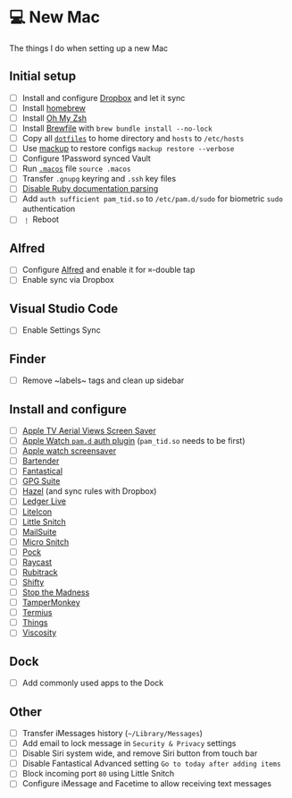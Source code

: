 # 💻 New Mac

The things I do when setting up a new Mac

## Initial setup

- [ ] Install and configure [Dropbox](https://www.dropbox.com/install) and let it sync
- [ ] Install [homebrew](https://brew.sh)
- [ ] Install [Oh My Zsh](https://github.com/ohmyzsh/ohmyzsh#basic-installation)
- [ ] Install [Brewfile](Brewfile) with `brew bundle install --no-lock`
- [ ] Copy all [`dotfiles`](dotfiles) to home directory and `hosts` to `/etc/hosts`
- [ ] Use [mackup](https://github.com/lra/mackup) to restore configs `mackup restore --verbose`
- [ ] Configure 1Password synced Vault
- [ ] Run [`.macos`](.macos) file `source .macos`
- [ ] Transfer `.gnupg` keyring and `.ssh` key files
- [ ] [Disable Ruby documentation parsing](http://mts.io/2015/04/19/fix-slow-gem-install/)
- [ ] Add `auth sufficient pam_tid.so` to `/etc/pam.d/sudo` for biometric `sudo` authentication
- [ ] ﹗ Reboot

## Alfred

- [ ] Configure [Alfred](https://www.alfredapp.com/) and enable it for `⌘`-double tap
- [ ] Enable sync via Dropbox

## Visual Studio Code

- [ ] Enable Settings Sync

## Finder

- [ ] Remove ~labels~ tags and clean up sidebar

## Install and configure

- [ ] [Apple TV Aerial Views Screen Saver](https://github.com/JohnCoates/Aerial)
- [ ] [Apple Watch `pam.d` auth plugin](https://github.com/biscuitehh/pam-watchid) (`pam_tid.so` needs to be first)
- [ ] [Apple watch screensaver](http://www.rasmusnielsen.dk/applewatch/)
- [ ] [Bartender](https://www.macbartender.com/)
- [ ] [Fantastical](https://flexibits.com/fantastical)
- [ ] [GPG Suite](https://gpgtools.org)
- [ ] [Hazel](https://www.noodlesoft.com) (and sync rules with Dropbox)
- [ ] [Ledger Live](https://www.ledger.com/ledger-live)
- [ ] [LiteIcon](http://freemacsoft.net/liteicon/)
- [ ] [Little Snitch](https://www.obdev.at/products/littlesnitch/index.html)
- [ ] [MailSuite](https://smallcubed.com)
- [ ] [Micro Snitch](https://www.obdev.at/products/microsnitch/index.html)
- [ ] [Pock](https://pock.dev)
- [ ] [Raycast](https://raycast.com)
- [ ] [Rubitrack](https://www.rubitrack.com)
- [ ] [Shifty](https://shifty.natethompson.io/en/)
- [ ] [Stop the Madness](https://underpassapp.com/StopTheMadness/)
- [ ] [TamperMonkey](https://www.tampermonkey.net)
- [ ] [Termius](https://termius.com)
- [ ] [Things](https://culturedcode.com/things/)
- [ ] [Viscosity](https://www.sparklabs.com/viscosity/)

## Dock

- [ ] Add commonly used apps to the Dock

## Other

- [ ] Transfer iMessages history (`~/Library/Messages`)
- [ ] Add email to lock message in `Security & Privacy` settings
- [ ] Disable Siri system wide, and remove Siri button from touch bar
- [ ] Disable Fantastical Advanced setting `Go to today after adding items`
- [ ] Block incoming port `80` using Little Snitch
- [ ] Configure iMessage and Facetime to allow receiving text messages
